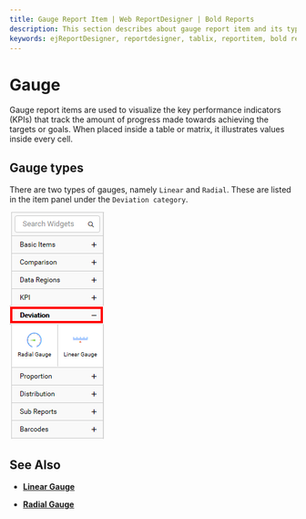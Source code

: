 ```yaml
---
title: Gauge Report Item | Web ReportDesigner | Bold Reports
description: This section describes about gauge report item and its types to design a report using gauge in Bold Report Designer
keywords: ejReportDesigner, reportdesigner, tablix, reportitem, bold reports, documentation, help, ej, user guide, demo, samples, bold reporting
---
```


# Gauge

Gauge report items are used to visualize the key performance indicators (KPIs) that track the amount of progress made towards achieving the targets or goals. When placed inside a table or matrix, it illustrates values inside every cell.

## Gauge types

There are two types of gauges, namely `Linear` and `Radial`. These are listed in the item panel under the `Deviation category`.

![Gauge Types](/static/assets/on-premise/images/report-designer/report-items/gauge/gauge-types-in-item-panel.png)

## See Also

* [**Linear Gauge**](/on-premise/report-designer/report-items/gauge/linear-gauge/)

* [**Radial Gauge**](/on-premise/report-designer/report-items/gauge/radial-gauge/)